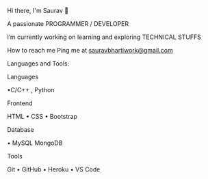 Hi there, I'm Saurav 👋

A passionate PROGRAMMER / DEVELOPER

I’m currently working on learning and exploring TECHNICAL STUFFS

How to reach me Ping me at sauravbhartiwork@gmail.com

Languages and Tools:



Languages

•C/C++ , Python

Frontend

HTML • CSS • Bootstrap

Database

• MySQL MongoDB

Tools

Git • GitHub • Heroku • VS Code
